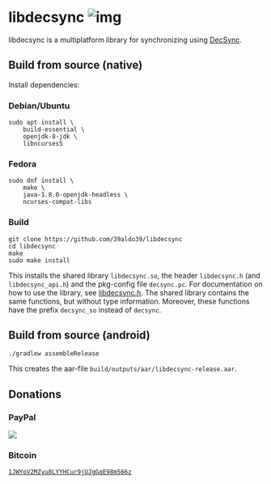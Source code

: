 
libdecsync ![img](https://copr.fedorainfracloud.org/coprs/theoracle/Evolution-Decsync/package/libdecsync/status_image/last_build.png)
==========

libdecsync is a multiplatform library for synchronizing using [DecSync](https://github.com/39aldo39/DecSync).

Build from source (native)
--------------------------

Install dependencies:

### Debian/Ubuntu
```
sudo apt install \
	build-essential \
	openjdk-8-jdk \
	libncurses5
```

### Fedora
```
sudo dnf install \
	make \
	java-1.8.0-openjdk-headless \
	ncurses-compat-libs
```

### Build
```
git clone https://github.com/39aldo39/libdecsync
cd libdecsync
make
sudo make install
```

This installs the shared library `libdecsync.so`, the header `libdecsync.h` (and `libdecsync_api.h`) and the pkg-config file `decsync.pc`. For documentation on how to use the library, see [libdecsync.h](src/linuxX64Main/libdecsync.h). The shared library contains the same functions, but without type information. Moreover, these functions have the prefix `decsync_so` instead of `decsync`.

Build from source (android)
---------------------------

```
./gradlew assembleRelease
```

This creates the aar-file `build/outputs/aar/libdecsync-release.aar`.

Donations
---------

### PayPal
[![](https://www.paypalobjects.com/en_US/i/btn/btn_donateCC_LG.gif)](https://www.paypal.com/cgi-bin/webscr?cmd=_s-xclick&hosted_button_id=4V96AFD3S4TPJ)

### Bitcoin
[`1JWYoV2MZyu8LYYHCur9jUJgGqE98m566z`](bitcoin:1JWYoV2MZyu8LYYHCur9jUJgGqE98m566z)
